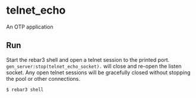 telnet_echo
===========

An OTP application

Run
---

Start the rebar3 shell and open a telnet session to the printed port.
`gen_server:stop(telnet_echo_socket).` will close and re-open the listen socket.
Any open telnet sessions will be gracefully closed without stopping the pool or
other connections.

    $ rebar3 shell
